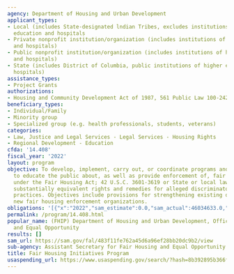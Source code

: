 ```yaml
---
agency: Department of Housing and Urban Development
applicant_types:
- Local (includes State-designated lndian Tribes, excludes institutions of higher
  education and hospitals
- Private nonprofit institution/organization (includes institutions of higher education
  and hospitals)
- Public nonprofit institution/organization (includes institutions of higher education
  and hospitals)
- State (includes District of Columbia, public institutions of higher education and
  hospitals)
assistance_types:
- Project Grants
authorizations:
- Housing and Community Development Act of 1987, 561 Public Law 100-242.
beneficiary_types:
- Individual/Family
- Minority group
- Specialized group (e.g. health professionals, students, veterans)
categories:
- Law, Justice and Legal Services - Legal Services - Housing Rights
- Regional Development - Education
cfda: '14.408'
fiscal_year: '2022'
layout: program
objective: To develop, implement, carry out, or coordinate programs and/or activities
  to educate the public about, as well as provide enforcement of, fair housing rights
  under the Fair Housing Act; 42 U.S.C. 3601-3619 or State or local laws that provide
  substantially equivalent rights and remedies for alleged discriminatory housing
  practices. Objectives include provisions for strengthening existing or establish
  new fair housing enforcement organizations.
obligations: '[{"x":"2022","sam_estimate":0.0,"sam_actual":46034633.0,"usa_spending_actual":0.0},{"x":"2023","sam_estimate":108691348.0,"sam_actual":0.0,"usa_spending_actual":0.0},{"x":"2024","sam_estimate":57500000.0,"sam_actual":0.0,"usa_spending_actual":0.0}]'
permalink: /program/14.408.html
popular_name: (FHIP) Department of Housing and Urban Development, Office of Fair Housing
  and Equal Opportunity
results: []
sam_url: https://sam.gov/fal/483f11fe762a45d6a96ef28bb20dc9b2/view
sub-agency: Assistant Secretary for Fair Housing and Equal Opportunity
title: Fair Housing Initiatives Program
usaspending_url: https://www.usaspending.gov/search/?hash=8b392895b366f6aecbc91eafcc05df09
---
```

